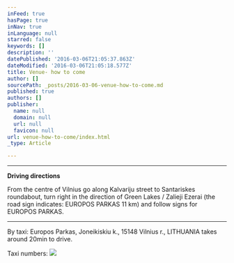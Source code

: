 ```yaml
---
inFeed: true
hasPage: true
inNav: true
inLanguage: null
starred: false
keywords: []
description: ''
datePublished: '2016-03-06T21:05:37.863Z'
dateModified: '2016-03-06T21:05:18.577Z'
title: Venue- how to come
author: []
sourcePath: _posts/2016-03-06-venue-how-to-come.md
published: true
authors: []
publisher:
  name: null
  domain: null
  url: null
  favicon: null
url: venue-how-to-come/index.html
_type: Article

---
```

****

**Driving directions**

From the centre of Vilnius go along Kalvariju 
street to Santariskes roundabout, turn right in the direction of Green Lakes / 
Zalieji Ezerai (the road sign indicates: EUROPOS PARKAS 11 km) and follow signs 
for EUROPOS PARKAS. 

****

By taxi: Europos Parkas, Joneikiskiu k., 15148 
Vilnius r., LITHUANIA takes around 20min to drive. 

Taxi numbers:
![](https://the-grid-user-content.s3-us-west-2.amazonaws.com/a69f345e-fe8c-4070-9bab-482904fe3805.jpg)